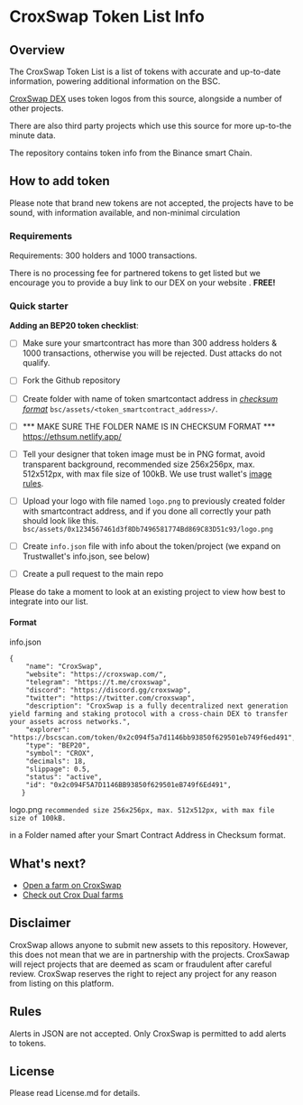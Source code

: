# CroxSwap Token List Info
## Overview
The CroxSwap Token List is a list of tokens with accurate and up-to-date information, powering additional information on the BSC.

[CroxSwap DEX](https://exchange.croxswap.com) uses token logos from this source, alongside a number of other projects.

There are also third party projects which use this source for more up-to-the minute data.

The repository contains token info from the Binance smart Chain.

## How to add token

Please note that brand new tokens are not accepted,
the projects have to be sound, with information available, and non-minimal circulation

### Requirements
Requirements: 300 holders and 1000 transactions. 

There is no processing fee for partnered tokens to get listed but we encourage you to provide a buy link to our DEX on your website . **FREE!**




### Quick starter

**Adding an BEP20 token checklist**:
- [ ] Make sure your smartcontract has more than 300 address holders & 1000 transactions, otherwise you will be rejected. Dust attacks do not qualify.
- [ ] Fork the Github repository
- [ ] Create folder with name of token smartcontact address in [_checksum format_](https://developer.trustwallet.com/add_new_asset#checksum_format) `bsc/assets/<token_smartcontract_address>/`.
- [ ] *** MAKE SURE THE FOLDER NAME IS IN CHECKSUM FORMAT *** https://ethsum.netlify.app/
- [ ] Tell your designer that token image must be in PNG format, avoid transparent background, recommended size 256x256px, max. 512x512px, with max file size of 100kB. We use trust wallet's [image rules](https://developer.trustwallet.com/add_new_asset#image-requirements).
- [ ] Upload your logo with file named `logo.png` to previously created folder with smartcontract address, and if you done all correctly your path should look like this. `bsc/assets/0x1234567461d3f8Db7496581774Bd869C83D51c93/logo.png`
- [ ] Create `info.json` file with info about the token/project (we expand on Trustwallet's info.json, see below)
- [ ] Create a pull request to the main repo


Please do take a moment to look at an existing project to view how best to integrate into our list.

#### Format
info.json
```
{
    "name": "CroxSwap",
    "website": "https://croxswap.com/",
    "telegram": "https://t.me/croxswap",
    "discord": "https://discord.gg/croxswap",
    "twitter": "https://twitter.com/croxswap",
    "description": "CroxSwap is a fully decentralized next generation yield farming and staking protocol with a cross-chain DEX to transfer your assets across networks.",
    "explorer": "https://bscscan.com/token/0x2c094f5a7d1146bb93850f629501eb749f6ed491",
    "type": "BEP20",
    "symbol": "CROX",
    "decimals": 18,
    "slippage": 0.5,
    "status": "active",
    "id": "0x2c094F5A7D1146BB93850f629501eB749f6Ed491",
   }
```




logo.png 
```recommended size 256x256px, max. 512x512px, with max file size of 100kB.```

in a Folder named after your Smart Contract Address in Checksum format.

## What's next?
* [Open a farm on CroxSwap](https://zetj2nazjv0.typeform.com/to/xtXrqGvo)
* [Check out Crox Dual farms](https://app.croxswap.com/dualfarms)


## Disclaimer
CroxSwap allows anyone to submit new assets to this repository. However, this does not mean that we are in partnership with the projects.
CroxSawap will reject projects that are deemed as scam or fraudulent after careful review.
CroxSwap reserves the right to reject any project for any reason from listing on this platform.

## Rules
Alerts in JSON are not accepted. Only CroxSwap is permitted to add alerts to tokens.

## License
Please read License.md for details.
